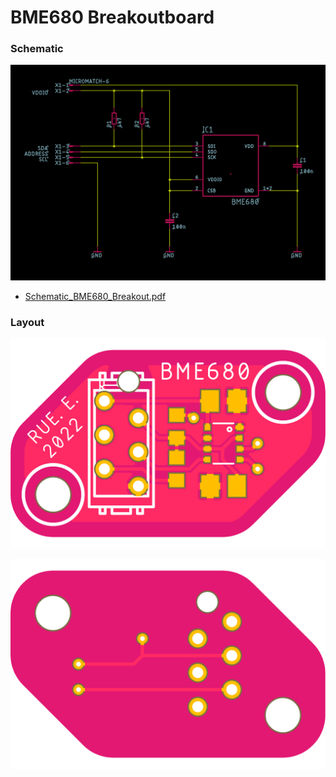 # BME680 Breakoutboard

### Schematic

![Schematic_BME680_Breakout.png](Schematic_BME680_Breakout.png)

* [Schematic_BME680_Breakout.pdf](Schematic_BME680_Breakout.pdf)

### Layout

![PCB_BME680_Breakout_TOP.png](PCB_BME680_Breakout_TOP.png)


![PCB_BME680_Breakout_BOT.png](PCB_BME680_Breakout_BOT.png)